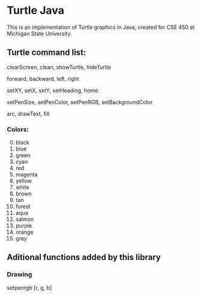 # Turtle Java

This is an implementation of Turtle graphics in Java, created for CSE 450 at
Michigan State University.

## Turtle command list:

clearScreen, clean, showTurtle, hideTurtle

forward, backward, left, right

setXY, setX, setY, setHeading, home

setPenSize, setPenColor, setPenRGB, setBackgroundColor

arc, drawText, fill

### Colors:

0. black
1. blue
2. green
3. cyan
4. red
5. magenta
6. yellow
7. white
8. brown
9. tan
10. forest
11. aqua
12. salmon
13. purple
14. orange
15. grey


## Aditional functions added by this library

### Drawing
setpenrgb [r, g, b]